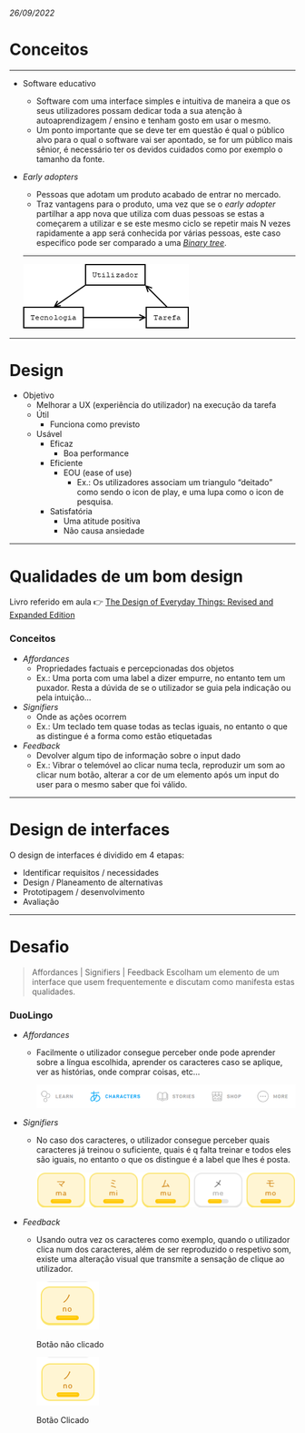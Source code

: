 ###### 26/09/2022


# Conceitos

---

- Software educativo
    - Software com uma interface simples e intuitiva de maneira a que os seus utilizadores possam dedicar toda a sua atenção à autoaprendizagem / ensino e tenham gosto em usar o mesmo.
    - Um ponto importante que se deve ter em questão é qual o público alvo para o qual o software vai ser apontado, se for um público mais sênior, é necessário ter os devidos cuidados como por exemplo o tamanho da fonte.
- *Early adopters*
    - Pessoas que adotam um produto acabado de entrar no mercado.
    - Traz vantagens para o produto, uma vez que se o *early adopter* partilhar a app nova que utiliza com duas pessoas se estas a começarem a utilizar e se este mesmo ciclo se repetir mais N vezes rapidamente a app será conhecida por várias pessoas, este caso especifico pode ser comparado a uma [*Binary tree*](https://en.wikipedia.org/wiki/Binary_tree).



    ---

    ![Diagram1.png](https://github.com/guuuu/dim/blob/main/images/260922/Diagram1.png)


---

# Design

- Objetivo
    - Melhorar a UX (experiência do utilizador) na execução da tarefa
    - Útil
        - Funciona como previsto
    - Usável
        - Eficaz
            - Boa performance
        - Eficiente
            - EOU (ease of use)
                - Ex.: Os utilizadores associam um triangulo “deitado” como sendo o icon de play, e uma lupa como o icon de pesquisa.
        - Satisfatória
            - Uma atitude positiva
            - Não causa ansiedade

---

# Qualidades de um bom design

Livro referido em aula 👉 [The Design of Everyday Things: Revised and Expanded Edition](https://www.amazon.com/Design-Everyday-Things-Revised-Expanded/dp/0465050654)

### Conceitos

- *Affordances*
    - Propriedades factuais e percepcionadas dos objetos
    - Ex.: Uma porta com uma label a dizer empurre, no entanto tem um puxador. Resta a dúvida de se o utilizador se guia pela indicação ou pela intuição…
- *Signifiers*
    - Onde as ações ocorrem
    - Ex.: Um teclado tem quase todas as teclas iguais, no entanto o que as distingue é a forma como estão etiquetadas
- *Feedback*
    - Devolver algum tipo de informação sobre o input dado
    - Ex.: Vibrar o telemóvel ao clicar numa tecla, reproduzir um som ao clicar num botão, alterar a cor de um elemento após um input do user para o mesmo saber que foi válido.

---

# Design de interfaces

O design de interfaces é dividido em 4 etapas:

- Identificar requisitos / necessidades
- Design / Planeamento de alternativas
- Prototipagem / desenvolvimento
- Avaliação

---

# Desafio
> Affordances | Signifiers | Feedback
> Escolham um elemento de um interface que usem frequentemente e discutam como manifesta estas qualidades.

### DuoLingo

- *Affordances*
    - Facilmente o utilizador consegue perceber onde pode aprender sobre a língua escolhida, aprender os caracteres caso se aplique, ver as histórias, onde comprar coisas, etc…

        ![Untitled](https://github.com/guuuu/dim/blob/main/images/260922/Untitled.png)

- *Signifiers*
    - No caso dos caracteres, o utilizador consegue perceber quais caracteres já treinou o suficiente, quais é q falta treinar e todos eles são iguais, no entanto o que os distingue é a label que lhes é posta.

        ![Untitled](https://github.com/guuuu/dim/blob/main/images/260922/Untitled%201.png)

- *Feedback*
    - Usando outra vez os caracteres como exemplo, quando o utilizador clica num dos caracteres, além de ser reproduzido o respetivo som, existe uma alteração visual que transmite a sensação de clique ao utilizador.

        ![Botão não clicado](https://github.com/guuuu/dim/blob/main/images/260922/Untitled%202.png)

        Botão não clicado

        ![Botão Clicado](https://github.com/guuuu/dim/blob/main/images/260922/Untitled%203.png)

        Botão Clicado